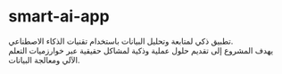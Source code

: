 # smart-ai-app

تطبيق ذكي لمتابعة وتحليل البيانات باستخدام تقنيات الذكاء الاصطناعي.  
يهدف المشروع إلى تقديم حلول عملية وذكية لمشاكل حقيقية عبر خوارزميات التعلم الآلي ومعالجة البيانات.
